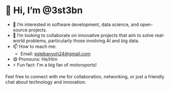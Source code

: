# 👋 Hi, I’m @3st3bn

- 👀 I’m interested in software development, data science, and open-source projects.
- 💞️ I’m looking to collaborate on innovative projects that aim to solve real-world problems, particularly those involving AI and big data.
- 📫 How to reach me: 
  - Email: estebanyoh24@gmail.com
- 😄 Pronouns: He/Him
- ⚡ Fun fact: I'm a big fan of motorsports!

Feel free to connect with me for collaboration, networking, or just a friendly chat about technology and innovation.


<!---
3st3bn/3st3bn is a ✨ special ✨ repository because its `README.md` (this file) appears on your GitHub profile.
You can click the Preview link to take a look at your changes.
--->

